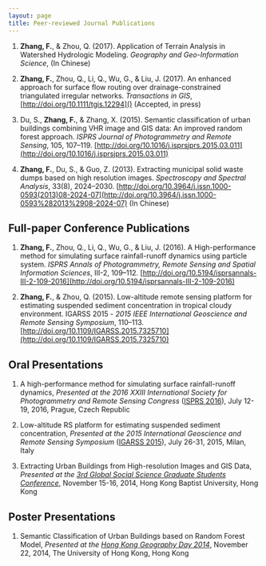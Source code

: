 ```yaml
---
layout: page
title: Peer-reviewed Journal Publications
---
```

1.  __Zhang, F.__, & Zhou, Q. (2017). Application of Terrain Analysis in Watershed Hydrologic Modeling. _Geography and Geo-Information Science_, (In Chinese)

1.  __Zhang, F.__, Zhou, Q., Li, Q., Wu, G., & Liu, J. (2017). An enhanced approach for surface flow routing over drainage-constrained triangulated irregular networks. _Transactions in GIS_, [http://doi.org/10.1111/tgis.12294]() (Accepted, in press)

1.  Du, S., __Zhang, F.__, & Zhang, X. (2015). Semantic classification of urban buildings combining VHR image and GIS data: An improved random forest approach. _ISPRS Journal of Photogrammetry and Remote Sensing_, 105, 107–119. [http://doi.org/10.1016/j.isprsjprs.2015.03.011](http://doi.org/10.1016/j.isprsjprs.2015.03.011)

1.  __Zhang, F.__, Du, S., & Guo, Z. (2013). Extracting municipal solid waste dumps based on high resolution images. _Spectroscopy and Spectral Analysis_, 33(8), 2024–2030. [http://doi.org/10.3964/j.issn.1000-0593(2013)08-2024-07](http://doi.org/10.3964/j.issn.1000-0593%282013%2908-2024-07) (In Chinese)

## Full-paper Conference Publications
1.  __Zhang, F.__, Zhou, Q., Li, Q., Wu, G., & Liu, J. (2016). A High-performance method for simulating surface rainfall-runoff dynamics using particle system. _ISPRS Annals of Photogrammetry, Remote Sensing and Spatial Information Sciences_, III-2, 109–112. [http://doi.org/10.5194/isprsannals-III-2-109-2016](http://doi.org/10.5194/isprsannals-III-2-109-2016)

1.  __Zhang, F.__, & Zhou, Q. (2015). Low-altitude remote sensing platform for estimating suspended sediment concentration in tropical cloudy environment. IGARSS 2015 - _2015 IEEE International Geoscience and Remote Sensing Symposium_, 110–113. [http://doi.org/10.1109/IGARSS.2015.7325710](http://doi.org/10.1109/IGARSS.2015.7325710)

## Oral Presentations

1.  A high-performance method for simulating surface rainfall-runoff dynamics, _Presented at the 2016 XXIII International Society for Photogrammetry and Remote Sensing Congress_ ([ISPRS 2016](http://www.isprs2016-prague.com)), July 12-19, 2016, Prague, Czech Republic

1.  Low-altitude RS platform for estimating suspended sediment concentration, _Presented at the 2015 International Geoscience and Remote Sensing Symposium_ ([IGARSS 2015](http://www.igarss2015.org)), July 26-31, 2015, Milan, Italy

1.  Extracting Urban Buildings from High-resolution Images and GIS Data, _Presented at the [3rd Global Social Science Graduate Students Conference](http://sosc.hkbu.edu.hk/en/node/248)_, November 15-16, 2014, Hong Kong Baptist University, Hong Kong

## Poster Presentations

1.  Semantic Classification of Urban Buildings based on Random Forest Model, _Presented at the  [Hong Kong Geography Day 2014](http://geog.hku.hk/geoday/)_, November 22, 2014, The University of Hong Kong, Hong Kong

